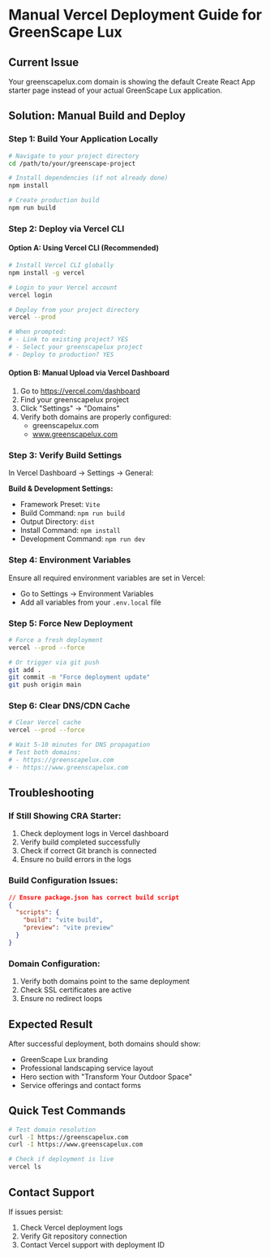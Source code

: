 # Manual Vercel Deployment Guide for GreenScape Lux

## Current Issue
Your greenscapelux.com domain is showing the default Create React App starter page instead of your actual GreenScape Lux application.

## Solution: Manual Build and Deploy

### Step 1: Build Your Application Locally
```bash
# Navigate to your project directory
cd /path/to/your/greenscape-project

# Install dependencies (if not already done)
npm install

# Create production build
npm run build
```

### Step 2: Deploy via Vercel CLI

#### Option A: Using Vercel CLI (Recommended)
```bash
# Install Vercel CLI globally
npm install -g vercel

# Login to your Vercel account
vercel login

# Deploy from your project directory
vercel --prod

# When prompted:
# - Link to existing project? YES
# - Select your greenscapelux project
# - Deploy to production? YES
```

#### Option B: Manual Upload via Vercel Dashboard
1. Go to https://vercel.com/dashboard
2. Find your greenscapelux project
3. Click "Settings" → "Domains"
4. Verify both domains are properly configured:
   - greenscapelux.com
   - www.greenscapelux.com

### Step 3: Verify Build Settings
In Vercel Dashboard → Settings → General:

**Build & Development Settings:**
- Framework Preset: `Vite`
- Build Command: `npm run build`
- Output Directory: `dist`
- Install Command: `npm install`
- Development Command: `npm run dev`

### Step 4: Environment Variables
Ensure all required environment variables are set in Vercel:
- Go to Settings → Environment Variables
- Add all variables from your `.env.local` file

### Step 5: Force New Deployment
```bash
# Force a fresh deployment
vercel --prod --force

# Or trigger via git push
git add .
git commit -m "Force deployment update"
git push origin main
```

### Step 6: Clear DNS/CDN Cache
```bash
# Clear Vercel cache
vercel --prod --force

# Wait 5-10 minutes for DNS propagation
# Test both domains:
# - https://greenscapelux.com
# - https://www.greenscapelux.com
```

## Troubleshooting

### If Still Showing CRA Starter:
1. Check deployment logs in Vercel dashboard
2. Verify build completed successfully
3. Check if correct Git branch is connected
4. Ensure no build errors in the logs

### Build Configuration Issues:
```json
// Ensure package.json has correct build script
{
  "scripts": {
    "build": "vite build",
    "preview": "vite preview"
  }
}
```

### Domain Configuration:
1. Verify both domains point to the same deployment
2. Check SSL certificates are active
3. Ensure no redirect loops

## Expected Result
After successful deployment, both domains should show:
- GreenScape Lux branding
- Professional landscaping service layout
- Hero section with "Transform Your Outdoor Space"
- Service offerings and contact forms

## Quick Test Commands
```bash
# Test domain resolution
curl -I https://greenscapelux.com
curl -I https://www.greenscapelux.com

# Check if deployment is live
vercel ls
```

## Contact Support
If issues persist:
1. Check Vercel deployment logs
2. Verify Git repository connection
3. Contact Vercel support with deployment ID